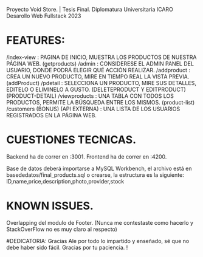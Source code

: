 Proyecto Void Store. | Tesis Final. Diplomatura Universitaria ICARO Desarollo Web Fullstack 2023

# FEATURES:
/index-view : PAGINA DE INICIO, MUESTRA LOS PRODUCTOS DE NUESTRA PÁGINA WEB. (getproducts)
/admin : CONSIDERESE EL ADMIN PANEL DEL USUARIO, DONDE PODRÁ ELEGIR QUÉ ACCIÓN REALIZAR.
/addproduct : CREA UN NUEVO PRODUCTO, MIRE EN TIEMPO REAL LA VISTA PREVIA. (addProduct)
/pdetail : SELECCIONA UN PRODUCTO, MIRE SUS DETALLES, EDITELO O ELIMINELO A GUSTO. (DELETEPRODUCT Y EDITPRODUCT) (PRODUCT-DETAIL)
/viewproducts : UNA TABLA CON TODOS LOS PRODUCTOS, PERMITE LA BÚSQUEDA ENTRE LOS MISMOS. (product-list)
/customers (BONUS) (API EXTERNA) : UNA LISTA DE LOS USUARIOS REGISTRADOS EN LA PÁGINA WEB.


# CUESTIONES TECNICAS.
Backend ha de correr en :3001.
Frontend ha de correr en :4200.

Base de datos deberá importarse a MySQL Workbench, el archivo está en basededatos/final_products.sql o crearse, la estructura es la siguiente: ID,name,price,description,photo,provider,stock

# KNOWN ISSUES.
Overlapping del modulo de Footer. (Nunca me contestaste como hacerlo y StackOverFlow no es muy claro al respecto)

#DEDICATORIA:
Gracias Ale por todo lo impartido y enseñado, sé que no debe haber sido fácil. Gracias por tu paciencia. !
